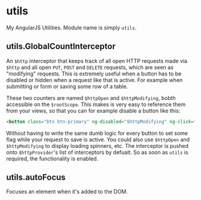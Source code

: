 # utils

My AngularJS Utilities. Module name is simply `utils`.

## utils.GlobalCountInterceptor

An `$http` interceptor that keeps track of all open HTTP requests made via `$http` and all open `PUT`, `POST` and `DELETE` requests, which are seen as "modifying" requests. This is extremely useful when a button has to be disabled or hidden when a request like that is active. For example when submitting or form or saving some row of a table.

These two counters are named `$httpOpen` and `$httpModifying`, bobth accessible on the `$rootScope`. This makes is very easy to reference them from your views, so that you can for example disable a button like this:

```html
<button class="btn btn-primary" ng-disabled="$httpModifying" ng-click="view.save()">Save</button>
```
Without having to write the same dumb logic for every button to set some flag while your request to save is active. You could also use `$httpOpen` and `$httpModifying` to display loading spinners, etc. The interceptor is pushed onto `$httpProvider`'s list of interceptors by defualt. So as soon as `utils` is required, the functionality is enabled.

## utils.autoFocus

Focuses an element when it's added to the DOM.
